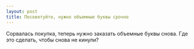 ```yaml
---
layout: post 
title: Посоветуйте, нужно объемные буквы срочно 
--- 
```

Сорвалась покупка, теперь нужно заказать объемные буквы снова. Где это сделать, чтобы снова не кинули?